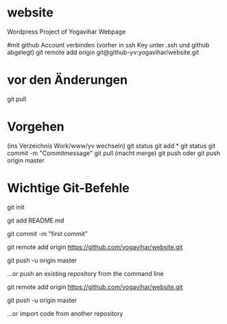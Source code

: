 # website
Wordpress Project of Yogavihar Webpage

#mit github Account verbinden (vorher in ssh Key unter .ssh und github abgelegt)
git remote add origin git@github-yv:yogavihar/website.git

# vor den Änderungen
git pull

# Vorgehen
(ins Verzeichnis Work/www/yv wechseln)
git status
git add *
git status
git commit -m "Commitmessage"
git pull (macht merge)
git push oder git push origin master


# Wichtige Git-Befehle
git init

git add README.md

git commit -m "first commit"

git remote add origin https://github.com/yogavihar/website.git

git push -u origin master

…or push an existing repository from the command line

git remote add origin https://github.com/yogavihar/website.git

git push -u origin master

…or import code from another repository
